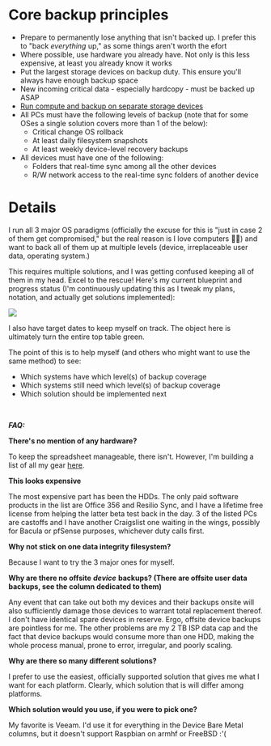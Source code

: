 # Core backup principles

* Prepare to permanently lose anything that isn't backed up. I prefer this to "back *everything* up," as some things aren't worth the efort
* Where possible, use hardware you already have. Not only is this less expensive, at least you already know it works
* Put the largest storage devices on backup duty. This ensure you'll always have enough backup space
* New incoming critical data - especially hardcopy - must be backed up ASAP
* [Run compute and backup on separate storage devices](https://github.com/jdrch/Hardware/wiki/Why-You-Should-Separate-Compute-and-Backup-Workloads)
* All PCs must have the following levels of backup (note that for some OSes a single solution covers more than 1 of the below):
  * Critical change OS rollback
  * At least daily filesystem snapshots
  * At least weekly device-level recovery backups
* All devices must have one of the following:
  * Folders that real-time sync among all the other devices
  * R/W network access to the real-time sync folders of another device

# Details

I run all 3 major OS paradigms (officially the excuse for this is "just in case 2 of them get compromised," but the real reason is I love computers 🤷‍♂️) and want to back all of them up at multiple levels (device, irreplaceable user data, operating system.)

This requires multiple solutions, and I was getting confused keeping all of them in my head. Excel to the rescue! Here's my current blueprint and progress status (I'm continuously updating this as I tweak my plans, notation, and actually get solutions implemented):

![](https://raw.githubusercontent.com/jdrch/Hardware/0a9117533a204976f7bc2f8674674afc1d80745c/Clipboard01.png)

I also have target dates to keep myself on track. The object here is ultimately turn the entire top table green.

The point of this is to help myself (and others who might want to use the same method) to see:

* Which systems have which level(s) of backup coverage
* Which systems still need which level(s) of backup coverage
* Which solution should be implemented next

&#x200B;

***FAQ:***

**There's no mention of any hardware?**

To keep the spreadsheet manageable, there isn't. However, I'm building a list of all my gear [here](https://github.com/jdrch/Hardware).

**This looks expensive**

The most expensive part has been the HDDs. The only paid software products in the list are Office 356 and Resilio Sync, and I have a lifetime free license from helping the latter beta test back in the day. 3 of the listed PCs are castoffs and I have another Craigslist one waiting in the wings, possibly for Bacula or pfSense purposes, whichever duty calls first.

**Why not stick on one data integrity filesystem?**

Because I want to try the 3 major ones for myself.

**Why are there no offsite** ***device*** **backups? (There are offsite user data backups, see the column dedicated to them)**

Any event that can take out both my devices and their backups onsite will also sufficiently damage those devices to warrant total replacement thereof. I don't have identical spare devices in reserve. Ergo, offsite device backups are pointless for me. The other problems are my 2 TB ISP data cap and the fact that device backups would consume more than one HDD, making the whole process manual, prone to error, irregular, and poorly scaling.

**Why are there so many different solutions?**

I prefer to use the easiest, officially supported solution that gives me what I want for each platform. Clearly, which solution that is will differ among platforms.

**Which solution would you use, if you were to pick one?**

My favorite is Veeam. I'd use it for everything in the Device Bare Metal columns, but it doesn't support Raspbian on armhf or FreeBSD :'(